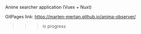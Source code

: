 Anime searcher application (Vuex + Nuxt)

GitPages link: https://marten-mertan.github.io/anima-observer/

>>> in progress
